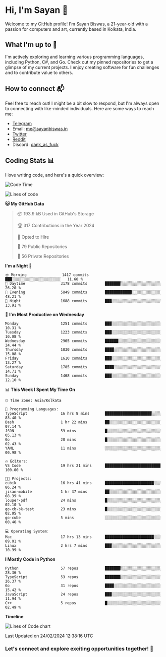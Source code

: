 # Hi, I'm Sayan 👋

Welcome to my GitHub profile! I'm Sayan Biswas, a 21-year-old with a passion for computers and art, currently based in Kolkata, India.

## What I'm up to 🚀

I'm actively exploring and learning various programming languages, including Python, C#, and Go. Check out my pinned repositories to get a glimpse of my current projects. I enjoy creating software for fun challenges and to contribute value to others.

## How to connect 📬

Feel free to reach out! I might be a bit slow to respond, but I'm always open to connecting with like-minded individuals. Here are some ways to reach me:

- [Telegram](https://t.me/dank_as_fuck)
- Email: [me@sayanbiswas.in](mailto:me@sayanbiswas.in)
- [Twitter](https://twitter.com/TheDankDel)
- [Reddit](https://www.reddit.com/user/dank_as_fuck_/)
- Discord: [dank_as_fuck](https://discordapp.com/users/506536929152466945)

## Coding Stats 📊

I love writing code, and here's a quick overview:

<!--START_SECTION:waka-->
![Code Time](http://img.shields.io/badge/Code%20Time-1%2C494%20hrs%203%20mins-blue)

![Lines of code](https://img.shields.io/badge/From%20Hello%20World%20I%27ve%20Written-7.4%20million%20lines%20of%20code-blue)

**🐱 My GitHub Data** 

> 📦 193.9 kB Used in GitHub's Storage 
 > 
> 🏆 317 Contributions in the Year 2024
 > 
> 💼 Opted to Hire
 > 
> 📜 79 Public Repositories 
 > 
> 🔑 56 Private Repositories 
 > 
**I'm a Night 🦉** 

```text
🌞 Morning                1417 commits        ███░░░░░░░░░░░░░░░░░░░░░░   11.68 % 
🌆 Daytime                3178 commits        ███████░░░░░░░░░░░░░░░░░░   26.20 % 
🌃 Evening                5849 commits        ████████████░░░░░░░░░░░░░   48.21 % 
🌙 Night                  1688 commits        ███░░░░░░░░░░░░░░░░░░░░░░   13.91 % 
```
📅 **I'm Most Productive on Wednesday** 

```text
Monday                   1251 commits        ███░░░░░░░░░░░░░░░░░░░░░░   10.31 % 
Tuesday                  1223 commits        ███░░░░░░░░░░░░░░░░░░░░░░   10.08 % 
Wednesday                2965 commits        ██████░░░░░░░░░░░░░░░░░░░   24.44 % 
Thursday                 1830 commits        ████░░░░░░░░░░░░░░░░░░░░░   15.08 % 
Friday                   1610 commits        ███░░░░░░░░░░░░░░░░░░░░░░   13.27 % 
Saturday                 1785 commits        ████░░░░░░░░░░░░░░░░░░░░░   14.71 % 
Sunday                   1468 commits        ███░░░░░░░░░░░░░░░░░░░░░░   12.10 % 
```


📊 **This Week I Spent My Time On** 

```text
🕑︎ Time Zone: Asia/Kolkata

💬 Programming Languages: 
TypeScript               16 hrs 8 mins       █████████████████████░░░░   83.40 % 
Bash                     1 hr 22 mins        ██░░░░░░░░░░░░░░░░░░░░░░░   07.14 % 
JSON                     59 mins             █░░░░░░░░░░░░░░░░░░░░░░░░   05.13 % 
Go                       28 mins             █░░░░░░░░░░░░░░░░░░░░░░░░   02.43 % 
YAML                     11 mins             ░░░░░░░░░░░░░░░░░░░░░░░░░   00.98 % 

🔥 Editors: 
VS Code                  19 hrs 21 mins      █████████████████████████   100.00 % 

🐱‍💻 Projects: 
cubik                    16 hrs 41 mins      ██████████████████████░░░   86.24 % 
jisan-mobile             1 hr 37 mins        ██░░░░░░░░░░░░░░░░░░░░░░░   08.39 % 
louper-pdf               24 mins             █░░░░░░░░░░░░░░░░░░░░░░░░   02.10 % 
go-cb-bk-test            23 mins             █░░░░░░░░░░░░░░░░░░░░░░░░   02.05 % 
go-cube                  5 mins              ░░░░░░░░░░░░░░░░░░░░░░░░░   00.46 % 

💻 Operating System: 
Mac                      17 hrs 13 mins      ██████████████████████░░░   89.01 % 
Linux                    2 hrs 7 mins        ███░░░░░░░░░░░░░░░░░░░░░░   10.99 % 
```

**I Mostly Code in Python** 

```text
Python                   57 repos            ███████░░░░░░░░░░░░░░░░░░   28.36 % 
TypeScript               53 repos            ███████░░░░░░░░░░░░░░░░░░   26.37 % 
Go                       31 repos            ████░░░░░░░░░░░░░░░░░░░░░   15.42 % 
JavaScript               24 repos            ███░░░░░░░░░░░░░░░░░░░░░░   11.94 % 
C++                      5 repos             █░░░░░░░░░░░░░░░░░░░░░░░░   02.49 % 
```



**Timeline**

![Lines of Code chart](https://raw.githubusercontent.com/Dank-del/Dank-del/main/assets/bar_graph.png)


 Last Updated on 24/02/2024 12:38:16 UTC
<!--END_SECTION:waka-->

### Let's connect and explore exciting opportunities together! 🚀
